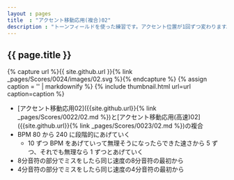 ```yaml
---
layout : pages
title  : "アクセント移動応用(複合)02"
description : "トーンフィールドを使った練習です。アクセント位置が1回ずつ変わります。途中で8分音符になります。"
---
```


## {{ page.title }}

{% capture url %}{{ site.github.url }}{% link _pages/Scores/0024/images/02.svg %}{% endcapture %}
{% assign caption = '' | markdownify %}
{% include thumbnail.html url=url caption=caption %}

* [アクセント移動応用02]({{site.github.url}}{% link _pages/Scores/0022/02.md %})と[アクセント移動応用(高速)02]({{site.github.url}}{% link _pages/Scores/0023/02.md %})の複合
* BPM 80 から 240 に段階的にあげていく
  * 10 ずつ BPM をあげていって無理そうになったらできた速さから 5 ずつ、それでも無理なら 1 ずつとあげていく
* 8分音符の部分でミスをしたら同じ速度の8分音符の最初から
* 4分音符の部分でミスをしたら同じ速度の4分音符の最初から